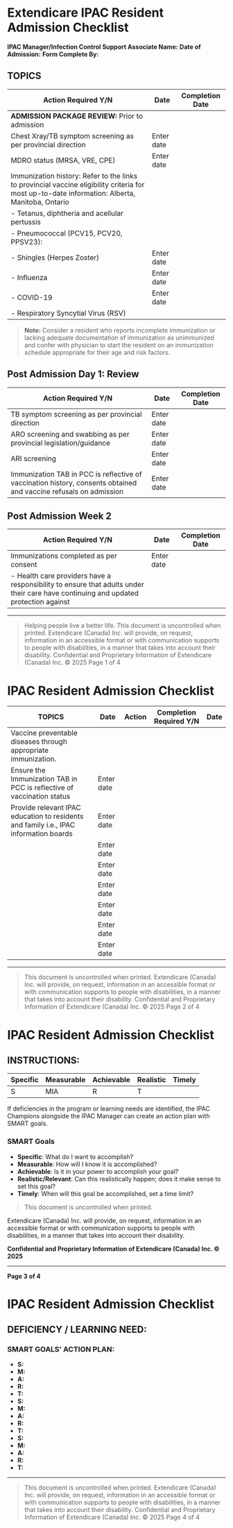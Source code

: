 # Extendicare IPAC Resident Admission Checklist

**IPAC Manager/Infection Control Support Associate Name:**
**Date of Admission:**
**Form Complete By:**

## TOPICS

| Action Required Y/N | Date           | Completion Date |
|---------------------|----------------|------------------|
| **ADMISSION PACKAGE REVIEW:** Prior to admission |                |                  |
| Chest Xray/TB symptom screening as per provincial direction | Enter date |                  |
| MDRO status (MRSA, VRE, CPE) | Enter date |                  |
| Immunization history: Refer to the links to provincial vaccine eligibility criteria for most up-to-date information: Alberta, Manitoba, Ontario | | |
| - Tetanus, diphtheria and acellular pertussis | | |
| - Pneumococcal (PCV15, PCV20, PPSV23): | | |
| - Shingles (Herpes Zoster) | Enter date |                  |
| - Influenza | Enter date |                  |
| - COVID-19 | Enter date |                  |
| - Respiratory Syncytial Virus (RSV) | | |

> **Note:** Consider a resident who reports incomplete immunization or lacking adequate documentation of immunization as unimmunized and confer with physician to start the resident on an immunization schedule appropriate for their age and risk factors.

## Post Admission Day 1: Review

| Action Required Y/N | Date           | Completion Date |
|---------------------|----------------|------------------|
| TB symptom screening as per provincial direction | Enter date |                  |
| ARO screening and swabbing as per provincial legislation/guidance | Enter date |                  |
| ARI screening | Enter date |                  |
| Immunization TAB in PCC is reflective of vaccination history, consents obtained and vaccine refusals on admission | Enter date |                  |

## Post Admission Week 2

| Action Required Y/N | Date           | Completion Date |
|---------------------|----------------|------------------|
| Immunizations completed as per consent | Enter date |                  |
| - Health care providers have a responsibility to ensure that adults under their care have continuing and updated protection against | | |

----

> Helping people live a better life.
> This document is uncontrolled when printed.
> Extendicare (Canada) Inc. will provide, on request, information in an accessible format or with communication supports to people with disabilities, in a manner that takes into account their disability.
> Confidential and Proprietary Information of Extendicare (Canada) Inc. © 2025
> Page 1 of 4

# IPAC Resident Admission Checklist

| TOPICS                                                     | Date          | Action       | Completion Required Y/N | Date        |
|-----------------------------------------------------------|---------------|--------------|------------------------|-------------|
| Vaccine preventable diseases through appropriate immunization. |               |              |                        |             |
| Ensure the Immunization TAB in PCC is reflective of vaccination status | Enter date    |              |                        |             |
| Provide relevant IPAC education to residents and family i.e., IPAC information boards | Enter date    |              |                        |             |
|                                                           | Enter date    |              |                        |             |
|                                                           | Enter date    |              |                        |             |
|                                                           | Enter date    |              |                        |             |
|                                                           | Enter date    |              |                        |             |
|                                                           | Enter date    |              |                        |             |
|                                                           | Enter date    |              |                        |             |

----

> This document is uncontrolled when printed.
> Extendicare (Canada) Inc. will provide, on request, information in an accessible format or with communication supports to people with disabilities, in a manner that takes into account their disability.
> Confidential and Proprietary Information of Extendicare (Canada) Inc. © 2025
> Page 2 of 4

# IPAC Resident Admission Checklist

## INSTRUCTIONS:
| Specific | Measurable | Achievable | Realistic | Timely |
|----------|------------|------------|-----------|--------|
| S        | MIA        | R          | T         |        |

If deficiencies in the program or learning needs are identified, the IPAC Champions alongside the IPAC Manager can create an action plan with SMART goals.

### SMART Goals
- **Specific**: What do I want to accomplish?
- **Measurable**: How will I know it is accomplished?
- **Achievable**: Is it in your power to accomplish your goal?
- **Realistic/Relevant**: Can this realistically happen; does it make sense to set this goal?
- **Timely**: When will this goal be accomplished, set a time limit?

> This document is uncontrolled when printed.

Extendicare (Canada) Inc. will provide, on request, information in an accessible format or with communication supports to people with disabilities, in a manner that takes into account their disability.

**Confidential and Proprietary Information of Extendicare (Canada) Inc. © 2025**

----

**Page 3 of 4**

# IPAC Resident Admission Checklist

## DEFICIENCY / LEARNING NEED:
### SMART GOALS’ ACTION PLAN:
- **S:**
- **M:**
- **A:**
- **R:**
- **T:**
- **S:**
- **M:**
- **A:**
- **R:**
- **T:**
- **S:**
- **M:**
- **A:**
- **R:**
- **T:**

----

> This document is uncontrolled when printed.
> Extendicare (Canada) Inc. will provide, on request, information in an accessible format or with communication supports to people with disabilities, in a manner that takes into account their disability.
> Confidential and Proprietary Information of Extendicare (Canada) Inc. © 2025
> Page 4 of 4
